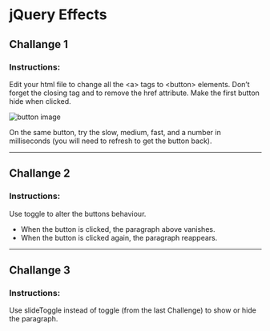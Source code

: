 # jQuery Effects

## Challange 1

### Instructions:

Edit your html file to change all the &lt;a&gt; tags to &lt;button&gt; elements. Don’t forget the closing tag and to remove the href attribute. Make the first button hide when clicked.

![button image](https://s3-eu-west-1.amazonaws.com/codeinstitute/fullstack/05-interactive-front-end-development/Button1.png)

On the same button, try the slow, medium, fast, and a number in milliseconds (you will need to refresh to get the button back).

---

## Challange 2

### Instructions:

 Use toggle to alter the buttons behaviour.

* When the button is clicked, the paragraph above vanishes.
* When the button is clicked again, the paragraph reappears.

---

## Challange 3

### Instructions:

Use slideToggle instead of toggle (from the last Challenge) to show or hide the paragraph.